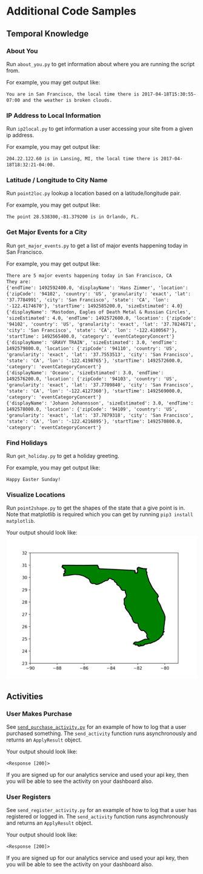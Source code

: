 # Additional Code Samples

## Temporal Knowledge

### About You

Run `about_you.py` to get information about where you are running the script from.

For example, you may get output like:

```
You are in San Francisco, the local time there is 2017-04-18T15:30:55-07:00 and the weather is broken clouds.
```

### IP Address to Local Information

Run `ip2local.py` to get information a user accessing your site from a given ip address.

For example, you may get output like:

```
204.22.122.60 is in Lansing, MI, the local time there is 2017-04-18T18:32:21-04:00.
```

### Latitude / Longitude to City Name
Run `point2loc.py` lookup a location based on a latitude/longitude pair.

For example, you may get output like:

```
The point 28.538300,-81.379200 is in Orlando, FL.
```

### Get Major Events for a City

Run `get_major_events.py` to get a list of major events happening today in San Francisco.

For example, you may get output like:
```
There are 5 major events happening today in San Francisco, CA
They are:
{'endTime': 1492592400.0, 'displayName': 'Hans Zimmer', 'location': {'zipCode': '94102', 'country': 'US', 'granularity': 'exact', 'lat': '37.7784991', 'city': 'San Francisco', 'state': 'CA', 'lon': '-122.4174670'}, 'startTime': 1492585200.0, 'sizeEstimated': 4.0}
{'displayName': 'Mastodon, Eagles of Death Metal & Russian Circles', 'sizeEstimated': 4.0, 'endTime': 1492572600.0, 'location': {'zipCode': '94102', 'country': 'US', 'granularity': 'exact', 'lat': '37.7824671', 'city': 'San Francisco', 'state': 'CA', 'lon': '-122.4100567'}, 'startTime': 1492565400.0, 'category': 'eventCategoryConcert'}
{'displayName': 'GRAVY TRAIN', 'sizeEstimated': 3.0, 'endTime': 1492579800.0, 'location': {'zipCode': '94110', 'country': 'US', 'granularity': 'exact', 'lat': '37.7553513', 'city': 'San Francisco', 'state': 'CA', 'lon': '-122.4198765'}, 'startTime': 1492572600.0, 'category': 'eventCategoryConcert'}
{'displayName': 'Oceano', 'sizeEstimated': 3.0, 'endTime': 1492576200.0, 'location': {'zipCode': '94103', 'country': 'US', 'granularity': 'exact', 'lat': '37.7709840', 'city': 'San Francisco', 'state': 'CA', 'lon': '-122.4127360'}, 'startTime': 1492569000.0, 'category': 'eventCategoryConcert'}
{'displayName': 'Johann Johannsson', 'sizeEstimated': 3.0, 'endTime': 1492578000.0, 'location': {'zipCode': '94109', 'country': 'US', 'granularity': 'exact', 'lat': '37.7879318', 'city': 'San Francisco', 'state': 'CA', 'lon': '-122.4216895'}, 'startTime': 1492570800.0, 'category': 'eventCategoryConcert'}
```

### Find Holidays

Run `get_holiday.py` to get a holiday greeting.

For example, you may get output like:
```
Happy Easter Sunday!
```


### Visualize Locations

Run `point2shape.py` to get the shapes of the state that a give point is in. Note that matplotlib is required
which you can get by running `pip3 install matplotlib`.

Your output should look like:
![The expected output](https://raw.githubusercontent.com/Breinify/brein-api-library-python/master/documentation/img/florida.png "")



## Activities

### User Makes Purchase

See [`send_purchase_activity.py`](./send_purchase_activity.py) for an example of how to log that a user purchased something. The `send_activity`
function runs asynchronously and returns an `ApplyResult` object.

Your output should look like:

```
<Response [200]>
```

If you are signed up for our analytics service and used your api key, then you will be able to see the activity on your dashboard also.

### User Registers

See `send_register_activity.py` for an example of how to log that a user has registered or logged in. The `send_activity`
function runs asynchronously and returns an `ApplyResult` object.

Your output should look like:

```
<Response [200]>
```

If you are signed up for our analytics service and used your api key, then you will be able to see the activity on your dashboard also.
